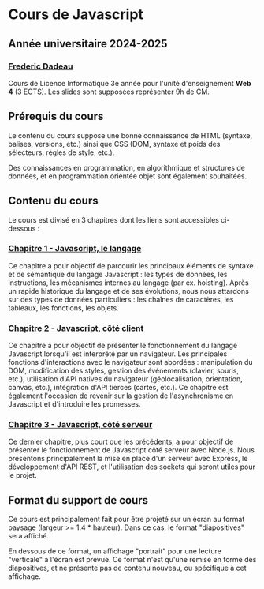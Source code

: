 # Cours de Javascript

## Année universitaire 2024-2025

###  [Frederic Dadeau](mailto:frederic.dadeau@univ-fcomte.fr)

Cours de Licence Informatique 3e année pour l'unité d'enseignement **Web 4** (3 ECTS). Les slides sont supposées représenter 9h de CM.


## Prérequis du cours

Le contenu du cours suppose une bonne connaissance de HTML (syntaxe, balises, versions, etc.) ainsi que CSS (DOM, syntaxe et poids des sélecteurs, règles de style, etc.). 

Des connaissances en programmation, en algorithmique et structures de données, et en programmation orientée objet sont également souhaitées. 


## Contenu du cours

Le cours est divisé en 3 chapitres dont les liens sont accessibles ci-dessous : 

### <a href="https://fdadeau.github.io/CoursJS/html/chap1-JS-langage.html" target="_blank">Chapitre 1 - Javascript, le langage</a>

Ce chapitre a pour objectif de parcourir les principaux éléments de syntaxe et de sémantique du langage Javascript : les types de données, les instructions, les mécanismes internes au langage (par ex. hoisting). Après un rapide historique du langage et de ses évolutions, nous nous attardons sur des types de données particuliers : les chaînes de caractères, les tableaux, les fonctions, les objets. 

### [Chapitre 2 - Javascript, côté client](https://fdadeau.github.io/CoursJS/html/chap2-JS-client.html)

Ce chapitre a pour objectif de présenter le fonctionnement du langage Javascript lorsqu'il est interprété par un navigateur. Les principales fonctions d'interactions avec le navigateur sont abordées : manipulation du DOM, modification des styles, gestion des événements (clavier, souris, etc.), utilisation d'API natives du navigateur (géolocalisation, orientation, canvas, etc.), intégration d'API tierces (cartes, etc.). Ce chapitre est également l'occasion de revenir sur la gestion de l'asynchronisme en Javascript et d'introduire les promesses.


### [Chapitre 3 - Javascript, côté serveur](https://fdadeau.github.io/CoursJS/html/chap3-JS-serveur.html)

Ce dernier chapitre, plus court que les précédents, a pour objectif de présenter le fonctionnement de Javascript côté serveur avec Node.js. 
Nous présentons principalement la mise en place d'un serveur avec Express, le développement d'API REST, et l'utilisation des sockets qui seront utiles pour le projet.



## Format du support de cours

Ce cours est principalement fait pour être projeté sur un écran au format paysage (largeur >= 1.4 * hauteur). 
Dans ce cas, le format "diapositives" sera affiché. 

En dessous de ce format, un affichage "portrait" pour une lecture "verticale" à l'écran est prévue. Ce format n'est qu'une remise en forme des diapositives, et ne présente pas de contenu nouveau, ou spécifique à cet affichage. 

